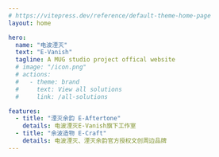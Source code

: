 ```yaml
---
# https://vitepress.dev/reference/default-theme-home-page
layout: home

hero:
  name: "电波湮灭"
  text: "E-Vanish"
  tagline: A MUG studio project offical website
  # image: "/icon.png"
  # actions:
  #   - theme: brand
  #     text: View all solutions
  #     link: /all-solutions

features:
  - title: "湮灭余韵 E-Aftertone"
    details: 电波湮灭E-Vanish旗下工作室
  - title: "余波造物 E-Craft"
    details: 电波湮灭、湮灭余韵官方授权文创周边品牌
---
```


